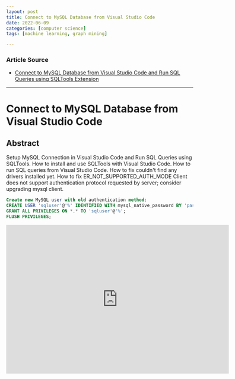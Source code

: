 ```yaml
---
layout: post
title: Connect to MySQL Database from Visual Studio Code
date: 2022-06-09
categories: [computer science]
tags: [machine learning, graph mining]

---
```


### Article Source

* [Connect to MySQL Database from Visual Studio Code and Run SQL Queries using SQLTools Extension](https://www.youtube.com/watch?v=wzdCpJY6Y4c)


---

# Connect to MySQL Database from Visual Studio Code

## Abstract
Setup MySQL Connection in Visual Studio Code and Run SQL Queries using SQLTools. How to install and use SQLTools with Visual Studio Code. How to run SQL queries from Visual Studio Code. How to fix couldn't find any drivers installed yet. How to fix ER_NOT_SUPPORTED_AUTH_MODE Client does not support authentication protocol requested by server; consider upgrading mysql client. 

```sql
Create new MySQL user with old authentication method:
CREATE USER 'sqluser'@'%' IDENTIFIED WITH mysql_native_password BY 'password';
GRANT ALL PRIVILEGES ON *.* TO 'sqluser'@'%';
FLUSH PRIVILEGES;
```

<iframe width="600" height="400" src="https://www.youtube.com/embed/wzdCpJY6Y4c" title="YouTube video player" frameborder="0" allow="accelerometer; autoplay; clipboard-write; encrypted-media; gyroscope; picture-in-picture" allowfullscreen></iframe>